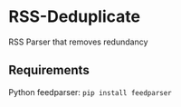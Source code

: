 # RSS-Deduplicate
RSS Parser that removes redundancy

## Requirements
Python feedparser: `pip install feedparser`